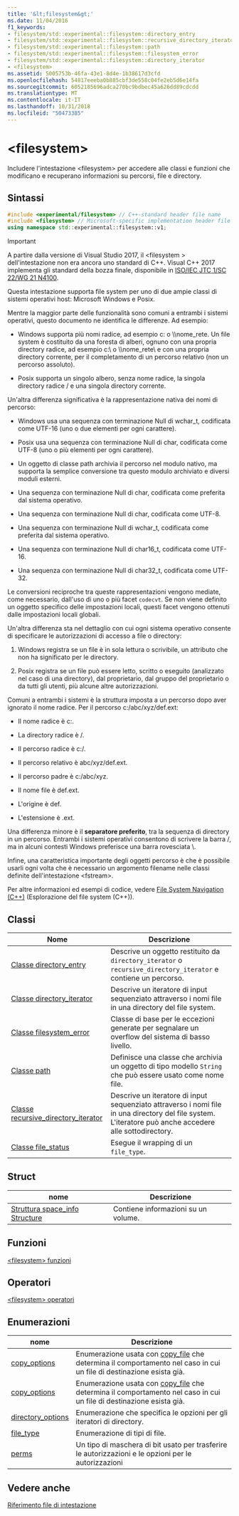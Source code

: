 ```yaml
---
title: '&lt;filesystem&gt;'
ms.date: 11/04/2016
f1_keywords:
- filesystem/std::experimental::filesystem::directory_entry
- filesystem/std::experimental::filesystem::recursive_directory_iterator
- filesystem/std::experimental::filesystem::path
- filesystem/std::experimental::filesystem::filesystem_error
- filesystem/std::experimental::filesystem::directory_iterator
- <filesystem>
ms.assetid: 5005753b-46fa-43e1-8d4e-1b38617d3cfd
ms.openlocfilehash: 54817eeeba0b885cbf3de558c04fe2eb5d6e14fa
ms.sourcegitcommit: 6052185696adca270bc9bdbec45a626dd89cdcdd
ms.translationtype: MT
ms.contentlocale: it-IT
ms.lasthandoff: 10/31/2018
ms.locfileid: "50473385"
---
```

# <a name="ltfilesystemgt"></a>&lt;filesystem&gt;

Includere l'intestazione &lt;filesystem> per accedere alle classi e funzioni che modificano e recuperano informazioni su percorsi, file e directory.

## <a name="syntax"></a>Sintassi

```cpp
#include <experimental/filesystem> // C++-standard header file name
#include <filesystem> // Microsoft-specific implementation header file name
using namespace std::experimental::filesystem::v1;
```

> [!IMPORTANT]
> A partire dalla versione di Visual Studio 2017, il \<filesystem > dell'intestazione non era ancora uno standard di C++. Visual C++ 2017 implementa gli standard della bozza finale, disponibile in [ISO/IEC JTC 1/SC 22/WG 21 N4100](http://www.open-std.org/jtc1/sc22/wg21/docs/papers/2014/n4100.pdf).

Questa intestazione supporta file system per uno di due ampie classi di sistemi operativi host: Microsoft Windows e Posix.

Mentre la maggior parte delle funzionalità sono comuni a entrambi i sistemi operativi, questo documento ne identifica le differenze. Ad esempio:

- Windows supporta più nomi radice, ad esempio c: o \\\nome_rete. Un file system è costituito da una foresta di alberi, ognuno con una propria directory radice, ad esempio c:\ o \\\nome_rete\\ e con una propria directory corrente, per il completamento di un percorso relativo (non un percorso assoluto).

- Posix supporta un singolo albero, senza nome radice, la singola directory radice / e una singola directory corrente.

Un'altra differenza significativa è la rappresentazione nativa dei nomi di percorso:

- Windows usa una sequenza con terminazione Null di wchar_t, codificata come UTF-16 (uno o due elementi per ogni carattere).

- Posix usa una sequenza con terminazione Null di char, codificata come UTF-8 (uno o più elementi per ogni carattere).

- Un oggetto di classe path archivia il percorso nel modulo nativo, ma supporta la semplice conversione tra questo modulo archiviato e diversi moduli esterni.

- Una sequenza con terminazione Null di char, codificata come preferita dal sistema operativo.

- Una sequenza con terminazione Null di char, codificata come UTF-8.

- Una sequenza con terminazione Null di wchar_t, codificata come preferita dal sistema operativo.

- Una sequenza con terminazione Null di char16_t, codificata come UTF-16.

- Una sequenza con terminazione Null di char32_t, codificata come UTF-32.

Le conversioni reciproche tra queste rappresentazioni vengono mediate, come necessario, dall'uso di uno o più facet `codecvt`. Se non viene definito un oggetto specifico delle impostazioni locali, questi facet vengono ottenuti dalle impostazioni locali globali.

Un'altra differenza sta nel dettaglio con cui ogni sistema operativo consente di specificare le autorizzazioni di accesso a file o directory:

1. Windows registra se un file è in sola lettura o scrivibile, un attributo che non ha significato per le directory.

1. Posix registra se un file può essere letto, scritto o eseguito (analizzato nel caso di una directory), dal proprietario, dal gruppo del proprietario o da tutti gli utenti, più alcune altre autorizzazioni.

Comuni a entrambi i sistemi è la struttura imposta a un percorso dopo aver ignorato il nome radice. Per il percorso c:/abc/xyz/def.ext:

- Il nome radice è c:.

- La directory radice è /.

- Il percorso radice è c:/.

- Il percorso relativo è abc/xyz/def.ext.

- Il percorso padre è c:/abc/xyz.

- Il nome file è def.ext.

- L'origine è def.

- L'estensione è .ext.

Una differenza minore è il **separatore preferito**, tra la sequenza di directory in un percorso. Entrambi i sistemi operativi consentono di scrivere la barra /, ma in alcuni contesti Windows preferisce una barra rovesciata \\.

Infine, una caratteristica importante degli oggetti percorso è che è possibile usarli ogni volta che è necessario un argomento filename nelle classi definite dell'intestazione \<fstream>.

Per altre informazioni ed esempi di codice, vedere [File System Navigation (C++)](../standard-library/file-system-navigation.md) (Esplorazione del file system (C++)).

## <a name="classes"></a>Classi

|Nome|Descrizione|
|----------|-----------------|
|[Classe directory_entry](../standard-library/directory-entry-class.md)|Descrive un oggetto restituito da `directory_iterator` o `recursive_directory_iterator` e contiene un percorso.|
|[Classe directory_iterator](../standard-library/directory-iterator-class.md)|Descrive un iteratore di input sequenziato attraverso i nomi file in una directory del file system.|
|[Classe filesystem_error](../standard-library/filesystem-error-class.md)|Classe di base per le eccezioni generate per segnalare un overflow del sistema di basso livello.|
|[Classe path](../standard-library/path-class.md)|Definisce una classe che archivia un oggetto di tipo modello `String` che può essere usato come nome file.|
|[Classe recursive_directory_iterator](../standard-library/recursive-directory-iterator-class.md)|Descrive un iteratore di input sequenziato attraverso i nomi file in una directory del file system. L'iteratore può anche accedere alle sottodirectory.|
|[Classe file_status](../standard-library/file-status-class.md)|Esegue il wrapping di un `file_type`.|

## <a name="structs"></a>Struct

|nome|Descrizione|
|----------|-----------------|
|[Struttura space_info Structure](../standard-library/space-info-structure.md)|Contiene informazioni su un volume.|

## <a name="functions"></a>Funzioni

[\<filesystem> funzioni](../standard-library/filesystem-functions.md)

## <a name="operators"></a>Operatori

[\<filesystem> operatori](../standard-library/filesystem-operators.md)

## <a name="enumerations"></a>Enumerazioni

|nome|Descrizione|
|----------|-----------------|
|[copy_options](../standard-library/filesystem-enumerations.md#copy_options)|Enumerazione usata con [copy_file](../standard-library/filesystem-functions.md#copy_file) che determina il comportamento nel caso in cui un file di destinazione esista già.|
|[copy_options](../standard-library/filesystem-enumerations.md#copy_options)|Enumerazione usata con [copy_file](../standard-library/filesystem-functions.md#copy_file) che determina il comportamento nel caso in cui un file di destinazione esista già.|
|[directory_options](../standard-library/filesystem-enumerations.md#directory_options)|Enumerazione che specifica le opzioni per gli iteratori di directory.|
|[file_type](../standard-library/filesystem-enumerations.md#file_type)|Enumerazione di tipi di file.|
|[perms](../standard-library/filesystem-enumerations.md#perms)|Un tipo di maschera di bit usato per trasferire le autorizzazioni e le opzioni per le autorizzazioni|

## <a name="see-also"></a>Vedere anche

[Riferimento file di intestazione](../standard-library/cpp-standard-library-header-files.md)<br/>
